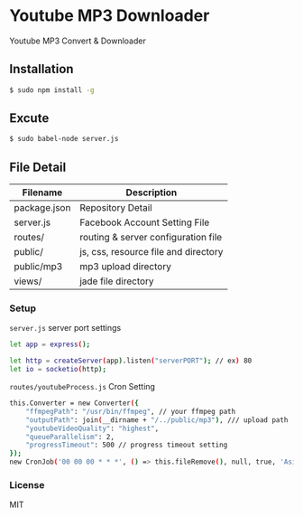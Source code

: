 # Youtube MP3 Downloader
Youtube MP3 Convert & Downloader

## Installation
```sh
$ sudo npm install -g
```

## Excute
```sh
$ sudo babel-node server.js
```

## File Detail
| Filename | Description |
| ------ | ------ |
| package.json | Repository Detail |
| server.js | Facebook Account Setting File |
| routes/ | routing & server configuration file |
| public/ | js, css, resource file and directory |
| public/mp3 | mp3 upload directory |
| views/ | jade file directory |

### Setup

`server.js` server port settings

```sh
let app = express();

let http = createServer(app).listen("serverPORT"); // ex) 80
let io = socketio(http);
```

`routes/youtubeProcess.js` Cron Setting

```sh
this.Converter = new Converter({
	"ffmpegPath": "/usr/bin/ffmpeg", // your ffmpeg path
	"outputPath": join(__dirname + "/../public/mp3"), /// upload path
	"youtubeVideoQuality": "highest",
	"queueParallelism": 2,
	"progressTimeout": 500 // progress timeout setting
});
new CronJob('00 00 00 * * *', () => this.fileRemove(), null, true, 'Asia/Seoul'); // remove directory
```

### License
MIT
